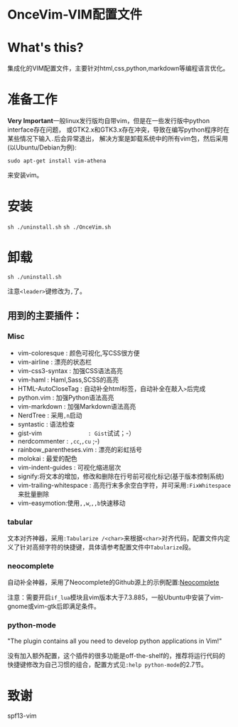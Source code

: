 OnceVim-VIM配置文件
=======
# What's this?
集成化的VIM配置文件，主要针对html,css,python,markdown等编程语言优化。

# 准备工作
**Very Important**一般linux发行版均自带vim，但是在一些发行版中python interface存在问题，
或GTK2.x和GTK3.x存在冲突，导致在编写python程序时在某些情况下输入`.`后会异常退出，
解决方案是卸载系统中的所有vim包，然后采用(以Ubuntu/Debian为例):

`sudo apt-get install vim-athena`

来安装vim。

# 安装
`sh ./uninstall.sh`
`sh ./OnceVim.sh`

# 卸载
`sh ./uninstall.sh`

注意`<leader>`键修改为`,`了。

## 用到的主要插件：

### Misc
* vim-coloresque          : 颜色可视化,写CSS很方便
* vim-airline             : 漂亮的状态栏
* vim-css3-syntax         : 加强CSS语法高亮
* vim-haml                : Haml,Sass,SCSS的高亮
* HTML-AutoCloseTag       : 自动补全html标签，自动补全在敲入`>`后完成
* python.vim              : 加强Python语法高亮
* vim-markdown            : 加强Markdown语法高亮
* NerdTree                : 采用`,n`启动
* syntastic               : 语法检查
* gist-vim `              : Gist`试试；-）
* nerdcommenter           : `,cc`,`,cu` ;-)
* rainbow_parentheses.vim : 漂亮的彩虹括号
* molokai                 : 最爱的配色
* vim-indent-guides       : 可视化缩进层次
* signify:将文本的增加，修改和删除在行号前可视化标记(基于版本控制系统)
* vim-trailing-whitespace : 高亮行末多余空白字符，并可采用`:FixWhitespace`来批量删除
* vim-easymotion:使用`,,w`,`,,b`快速移动



###  tabular
文本对齐神器，采用`:Tabularize /<char>`来根据`<char>`对齐代码，配置文件内定义了针对高频字符的快捷键，具体请参考配置文件中`Tabularize`段。

###  neocomplete
自动补全神器，采用了Neocomplete的Github源上的示例配置:[Neocomplete](https://github.com/Shougo/neocomplete.vim)

注意：需要开启`if_lua`模块且vim版本大于7.3.885，一般Ubuntu中安装了vim-gnome或vim-gtk后即满足条件。

### python-mode
"The plugin contains all you need to develop python applications in Vim!"

没有加入额外配置，这个插件的很多功能是off-the-shelf的，推荐将运行代码的快捷键修改为自己习惯的组合，配置方式见`:help python-mode`的2.7节。

# 致谢
spf13-vim

